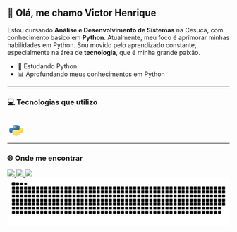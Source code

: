 ## 👋 Olá, me chamo Victor Henrique

Estou cursando **Análise e Desenvolvimento de Sistemas** na Cesuca, com conhecimento basico em **Python**. Atualmente, meu foco é aprimorar minhas habilidades em Python. Sou movido pelo aprendizado constante, especialmente na área de **tecnologia**, que é minha grande paixão.  
 
- 🐍 Estudando Python  
- 📊 Aprofundando meus conhecimentos em Python

---

### 💻 Tecnologias que utilizo
<div style="display: inline_block"><br>
  <img align="center" alt="Python" height="30" width="40" src="https://raw.githubusercontent.com/devicons/devicon/master/icons/python/python-original.svg">
</div>

---

### 🌐 Onde me encontrar
<div> 
   <a href="[https://www.instagram.com/koevictor_]" target="_blank">
     <img src="[https://www.instagram.com/koevictor_/](https://img.shields.io/badge/-Instagram-%23E4405F?style=for-the-badge&logo=instagram&logoColor=white)">
   </a>
   <a href="mailto:victoracorci@gmail.com" target="_blank">
     <img src="https://img.shields.io/badge/-Gmail-%23333?style=for-the-badge&logo=gmail&logoColor=white">
   </a>
   <a href="https://www.linkedin.com/in/victorhenriquetarocoacorci/" target="_blank">
     <img src="https://img.shields.io/badge/-LinkedIn-%230077B5?style=for-the-badge&logo=linkedin&logoColor=white">
   </a> 
</div>

<picture align="center">
  <source media="(prefers-color-scheme: dark)" srcset="https://raw.githubusercontent.com/mari4souza/mari4souza/output/github-contribution-grid-snake-dark.svg">
  <source media="(prefers-color-scheme: light)" srcset="https://raw.githubusercontent.com/mari4souza/mari4souza/output/github-contribution-grid-snake-dark.svg">
  <img align="center" alt="github contribution grid snake animation" src="https://raw.githubusercontent.com/mari4souza/mari4souza/output/github-contribution-grid-snake.svg">
</picture>
